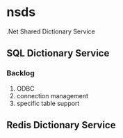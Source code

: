 # nsds
.Net Shared Dictionary Service

## SQL Dictionary Service

### Backlog

1. ODBC
2. connection management
3. specific table support

## Redis Dictionary Service
